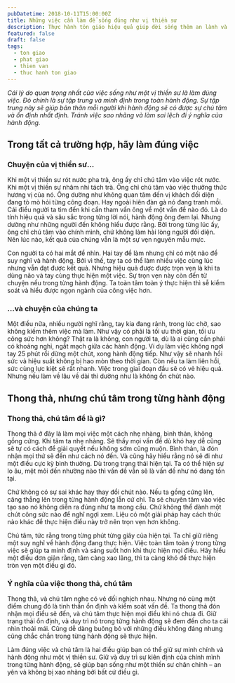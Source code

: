 ```yaml
---
pubDatetime: 2018-10-11T15:00:00Z
title: Những việc cần làm để sống đúng như vị thiền sư
description: Thực hành tôn giáo hiệu quả giúp đời sống thêm an lành và hạnh phúc, giác ngộ nhiều điều hữu ích để đem lại năng lượng tích cực cho bản thân, và giá trị đẹp cho cộng đồng.
featured: false
draft: false
tags:
  - ton giao
  - phat giao
  - thien van
  - thuc hanh ton giao
---
```


_Cái lý do quan trọng nhất của việc sống như một vị thiền sư là làm đúng việc. Đó chính là sự tập trung và minh định trong toàn hành động. Sự tập trung này sẽ giúp bản thân mỗi người khi hành động sẽ có được sự chú tâm và ổn định nhất định. Tránh việc sao nhãng và làm sai lệch đi ý nghĩa của hành động._

## Trong tất cả trường hợp, hãy làm đúng việc

### Chuyện của vị thiền sư…

Khi một vị thiền sư rót nước pha trà, ông ấy chỉ chú tâm vào việc rót nước. Khi một vị thiền sư nhâm nhi tách trà. Ông chỉ chú tâm vào việc thưởng thức hương vị của nó. Ông dường như không quan tâm đến vị khách đối diện đang tò mò hỏi từng công đoạn. Hay ngoài hiên đàn gà nó đang tranh mồi. Cái điều người ta tìm đến khi cần tham vấn ông về một vấn đề nào đó. Là do tính hiệu quả và sâu sắc trong từng lời nói, hành động ông đem lại. Nhưng dường như những người đến không hiểu được rằng. Bởi trong từng lúc ấy, ông chỉ chú tâm vào chính mình, chứ không làm hài lòng người đối diện. Nên lúc nào, kết quả của chúng vẫn là một sự vẹn nguyên mẫu mực.

Con người ta có hai mắt để nhìn. Hai tay để làm nhưng chỉ có một não để suy nghĩ và hành động. Bởi vì thế, tay ta có thể làm nhiều việc cùng lúc nhưng vẫn đạt được kết quả. Nhưng hiệu quả được được trọn vẹn là khi ta dùng não và tay cùng thực hiện một việc. Sự trọn vẹn này còn đến từ chuyện nếu trong từng hành động. Ta toàn tâm toàn ý thực hiện thì sễ kiểm soát và hiểu được ngọn ngành của công việc hơn.

### …và chuyện của chúng ta

Một điều nữa, nhiều người nghĩ rằng, tay kia đang rảnh, trong lúc chờ, sao không kiếm thêm việc mà làm. Như vậy có phải là tối ưu thời gian, tối ưu công sức hơn không? Thật ra là không, con người ta, dù là ai cũng cần phải có khoảng nghỉ, ngắt mạch giữa các hành động. Ví dụ làm việc không ngơi tay 25 phút rồi dừng một chút, xong hành động tiếp. Như vậy sẽ nhanh hồi sức và hiệu suất không bị hao mòn theo thời gian. Còn nếu ta làm liên hồi, sức cùng lực kiệt sẽ rất nhanh. Việc trong giai đoạn đầu sẽ có vẻ hiệu quả. Nhưng nếu làm về lâu về dài thì dường như là không ổn chút nào.

## Thong thả, nhưng chú tâm trong từng hành động

### Thong thả, chú tâm để là gì?

Thong thả ở đây là làm mọi việc một cách nhẹ nhàng, bình thản, không gồng cứng. Khi tâm ta nhẹ nhàng. Sẽ thấy mọi vấn đề dù khó hay dễ cũng sẽ tự có cách để giải quyết nếu không sớm cũng muộn. Bình thản, là đón nhận mọi thứ sẽ đến như cách nó đến. Và cũng hãy hiểu rằng nó sẽ đi như một điều cực kỳ bình thường. Dù trong trạng thái hiện tại. Ta có thể hiện sự lo âu, mệt mỏi đến nhường nào thì vấn đề vẫn sẽ là vấn đề như nó đang tồn tại.

Chứ không có sự sai khác hay thay đổi chút nào. Nếu ta gồng cứng lên, căng thẳng lên trong từng hành động lẫn cử chỉ. Ta sẽ chuyên tâm vào việc tạo sao nó không diễn ra đúng như ta mong cầu. Chứ không thể dành một chút công sức nào để nghĩ ngợi xem. Liệu có một giải pháp hay cách thức nào khác để thực hiện điều này trở nên trọn vẹn hơn không.

Chú tâm, tức rằng trong từng phút từng giây của hiện tại. Ta chỉ giữ riêng một suy nghĩ về hành động đang thực hiện. Việc toàn tâm toàn ý trong từng việc sẽ giúp ta minh định và sáng suốt hơn khi thực hiện mọi điều. Hãy hiểu một điều đơn giản rằng, tâm càng xao lãng, thì ta càng khó để thực hiện tròn vẹn một điều gì đó.

### Ý nghĩa của việc thong thả, chú tâm

Thong thả, và chú tâm nghe có vẻ đối nghịch nhau. Nhưng nó cùng một điểm chung đó là tinh thần ổn định và kiểm soát vấn đề. Ta thong thả đón nhận mọi điều sẽ đến, và chú tâm thực hiện mọi điều khi nó chưa đi. Giữ trạng thái ổn định, và duy trì nó trong từng hành động sẽ đem đến cho ta cái nhìn thoải mái. Cũng dễ dàng buông bỏ với những điều không đáng nhưng cũng chắc chắn trong từng hành động sẽ thực hiện.

Làm đúng việc và chú tâm là hai điều giúp bạn có thể giữ sự minh chính và hành động như một vị thiền sư. Giữ và duy trì sự kiên định của chính mình trong từng hành động, sẽ giúp bạn sống như một thiền sư chân chính – an yên và không bị xao nhãng bởi bất cứ điều gì.
